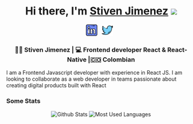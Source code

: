 <div align="center">
   <h1>Hi there, I'm <a href="https://twitter.com/stivenjimenezq">Stiven Jimenez</a> <img src="https://media.giphy.com/media/hvRJCLFzcasrR4ia7z/giphy.gif" width="25px"> </h1>

  
  
  
  
<p align='center'>
   <a href="https://www.linkedin.com/in/stivenjimenez/"><img height="30" src="https://raw.githubusercontent.com/8bithemant/8bithemant/master/linkedin.png?raw=true"></a>&nbsp;&nbsp;
<a href="https://twitter.com/stivenjimenezq"><img height="30" src="https://raw.githubusercontent.com/8bithemant/8bithemant/master/twitter.png?raw=true"></a>&nbsp;&nbsp;
 </p>
  
  
<div align="center">
<h3> 🧑🏽‍ Stiven Jimenez | 💻 Frontend developer React & React-Native |🇨🇴 Colombian</h3>
</div>

<p align="left">
I am a Frontend Javascript developer with experience in React JS. I am looking to collaborate as a web developer in teams passionate about creating digital products built with React
</p>
  
<h3 align="left">Some Stats</h3>


  ![Github Stats](https://github-readme-stats.vercel.app/api?username=stivenjimenez&theme=radical)
  ![Most Used Languages](https://github-readme-stats.vercel.app/api/top-langs/?username=stivenjimenez&theme=radical)
 


